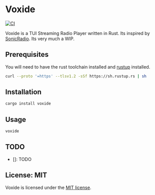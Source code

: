 # Voxide

[![CI](https://github.com//voxide/workflows/CI/badge.svg)](https://github.com//voxide/actions)

Voxide is a TUI Streaming Radio Player written in Rust. Its inspired by [SonicRadio](https://github.com/dancnb/sonicradio). Its very much a WIP.

## Prerequisites

You will need to have the rust toolchain installed and [rustup](https://rustup.rs/) installed.

```bash
curl --proto '=https' --tlsv1.2 -sSf https://sh.rustup.rs | sh

```

## Installation

```sh
cargo install voxide
```

## Usage

```sh
voxide
```

## TODO

- []: TODO

## License: MIT

Voxide is licensed under the [MIT license](LICENSE).
